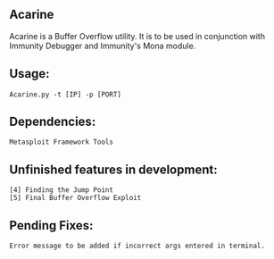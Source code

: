 ## Acarine
Acarine is a Buffer Overflow utility. It is to be used in conjunction with Immunity Debugger and Immunity's Mona module.

## Usage: 
    Acarine.py -t [IP] -p [PORT]

## Dependencies:
    Metasploit Framework Tools

## Unfinished features in development:
    [4] Finding the Jump Point
    [5] Final Buffer Overflow Exploit

## Pending Fixes:
    Error message to be added if incorrect args entered in terminal.
